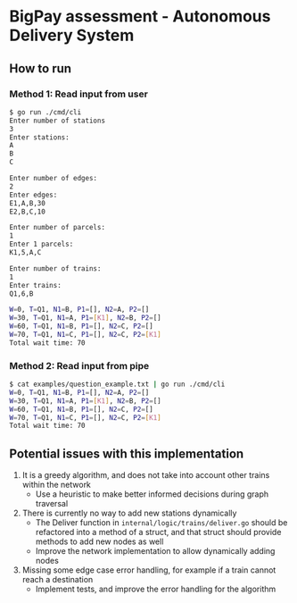 # BigPay assessment - Autonomous Delivery System

## How to run
### Method 1: Read input from user
```bash
$ go run ./cmd/cli
Enter number of stations
3
Enter stations:
A
B
C

Enter number of edges:
2
Enter edges:
E1,A,B,30
E2,B,C,10

Enter number of parcels:
1
Enter 1 parcels:
K1,5,A,C

Enter number of trains:
1
Enter trains:
Q1,6,B

W=0, T=Q1, N1=B, P1=[], N2=A, P2=[]
W=30, T=Q1, N1=A, P1=[K1], N2=B, P2=[]
W=60, T=Q1, N1=B, P1=[], N2=C, P2=[]
W=70, T=Q1, N1=C, P1=[], N2=C, P2=[K1]
Total wait time: 70
```

### Method 2: Read input from pipe
```bash
$ cat examples/question_example.txt | go run ./cmd/cli                                         master
W=0, T=Q1, N1=B, P1=[], N2=A, P2=[]
W=30, T=Q1, N1=A, P1=[K1], N2=B, P2=[]
W=60, T=Q1, N1=B, P1=[], N2=C, P2=[]
W=70, T=Q1, N1=C, P1=[], N2=C, P2=[K1]
Total wait time: 70
```

## Potential issues with this implementation
1. It is a greedy algorithm, and does not take into account other trains within the network
   - Use a heuristic to make better informed decisions during graph traversal
2. There is currently no way to add new stations dynamically
   - The Deliver function in `internal/logic/trains/deliver.go` should be refactored into a method of a struct, and that struct should provide methods to add new nodes as well
   - Improve the network implementation to allow dynamically adding nodes
3. Missing some edge case error handling, for example if a train cannot reach a destination
   - Implement tests, and improve the error handling for the algorithm
